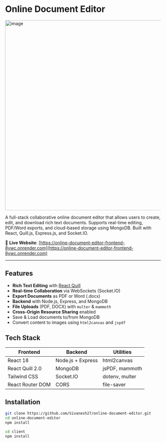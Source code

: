 # Online Document Editor
<img width="942" height="613" alt="image" src="https://github.com/user-attachments/assets/156c9b1e-5493-4d95-89a2-6e1592486e8f" />


A full-stack collaborative online document editor that allows users to create, edit, and download rich text documents. Supports real-time editing, PDF/Word exports, and cloud-based storage using MongoDB. Built with React, Quill.js, Express.js, and Socket.IO.

🔗 **Live Website**: [https://online-document-editor-frontend-8ywc.onrender.com](https://online-document-editor-frontend-8ywc.onrender.com)

---

## Features

- **Rich Text Editing** with [React Quill](https://github.com/zenoamaro/react-quill)
- **Real-time Collaboration** via WebSockets (Socket.IO)
- **Export Documents** as PDF or Word (.docx)
- **Backend** with Node.js, Express, and MongoDB
- **File Uploads** (PDF, DOCX) with `multer` & `mammoth`
- **Cross-Origin Resource Sharing** enabled
- Save & Load documents to/from MongoDB
- Convert content to images using `html2canvas` and `jspdf`

## Tech Stack

| Frontend         | Backend           | Utilities        |
|------------------|-------------------|------------------|
| React 18         | Node.js + Express | html2canvas      |
| React Quill 2.0  | MongoDB           | jsPDF, mammoth   |
| Tailwind CSS     | Socket.IO         | dotenv, multer   |
| React Router DOM | CORS              | file-saver       |

## Installation

```bash
git clone https://github.com/Sivanesh27/online-document-editor.git
cd online-document-editor
npm install

cd client
npm install

